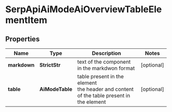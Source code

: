 # SerpApiAiModeAiOverviewTableElementItem


## Properties

| Name | Type | Description | Notes |
|------------ | ------------- | ------------- | -------------|
**markdown** | **StrictStr** | text of the component in the markdwon format |[optional]|
**table** | **AiModeTable** | table present in the element<br>the header and content of the table present in the element |[optional]|